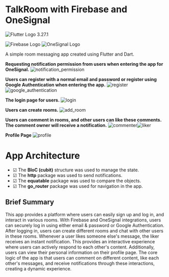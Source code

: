 # TalkRoom with Firebase and OneSignal

![Flutter Logo](https://img.icons8.com/?size=48&id=7I3BjCqe9rjG&format=png) 3.27.1

![Firebase Logo]([https://encrypted-tbn0.gstatic.com/images?q=tbn:ANd9GcTuawUuQCcq6fD-KpdmL4QixUOyqQqdrVNIDg&s](https://img.icons8.com/?size=48&id=62452&format=png))  ![OneSignal Logo]([https://onesignal.com/blog/content/images/2023/02/OneSignal-Logo-1.png](https://img.icons8.com/?size=48&id=LEgCLBzQop5Z&format=png)) 

A simple room messaging app created using Flutter and Dart.

**Requesting notification permission from users when entering the app for OneSignal.**
 ![notification_permission](https://github.com/user-attachments/assets/9ecc1e06-b039-49de-b4bf-875d1e7c158a)

**Users can register with a normal email and password or register using Google Authentication when entering the app.**
![register](https://github.com/user-attachments/assets/d12df783-84b4-4516-8e6a-8623767e1d96)![google_authentication](https://github.com/user-attachments/assets/67584f26-b9cb-4cf8-a8a9-08a4a4e942c0)

**The login page for users.**
![login](https://github.com/user-attachments/assets/541447b4-0a53-4bed-8e1b-60059698bb94)

**Users can create rooms.**
![add_room](https://github.com/user-attachments/assets/3fd2659b-5977-41f7-91ba-afc82dec5743)

**Users can comment in rooms, and other users can like these comments. The comment owner will receive a notification.**
![commenter](https://github.com/user-attachments/assets/9ce284aa-861d-4ba0-ba9f-6738c50817dd)![liker](https://github.com/user-attachments/assets/4118803b-1177-4d23-b36d-7db6ba058ed1)

**Profile Page**
![profile](https://github.com/user-attachments/assets/6c579653-4bbe-4ae0-a45b-0e2eaade2301)

# App Architecture

- &#9745; The **BloC (cubit)** structure was used to manage the state.
- &#9745; The **http** package was used to send notifications.
- &#9745; The **equatable** package was used to compare the objects.
- &#9745; The **go_router** package was used for navigation in the app.

## Brief Summary

This app provides a platform where users can easily sign up and log in, and interact in various rooms. With Firebase and OneSignal integrations, users can securely log in using either email & password or Google Authentication.
After logging in, users can create different rooms and chat with other users in these rooms. Whenever a user likes someone else's message, the liker receives an instant notification. This provides an interactive experience where users can actively respond to each other's content.
Additionally, users can view their personal information on their profile page.
The core logic of the app is that users can comment on different content, like each other's messages, and receive notifications through these interactions, creating a dynamic experience.
